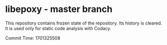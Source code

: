 # libepoxy - master branch

This repository contains frozen state of the repository.
Its history is cleared. It is used only for static code
analysis with Codacy.

Commit Time: 1701325508